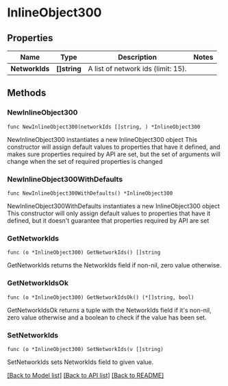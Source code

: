 # InlineObject300

## Properties

Name | Type | Description | Notes
------------ | ------------- | ------------- | -------------
**NetworkIds** | **[]string** | A list of network ids (limit: 15). | 

## Methods

### NewInlineObject300

`func NewInlineObject300(networkIds []string, ) *InlineObject300`

NewInlineObject300 instantiates a new InlineObject300 object
This constructor will assign default values to properties that have it defined,
and makes sure properties required by API are set, but the set of arguments
will change when the set of required properties is changed

### NewInlineObject300WithDefaults

`func NewInlineObject300WithDefaults() *InlineObject300`

NewInlineObject300WithDefaults instantiates a new InlineObject300 object
This constructor will only assign default values to properties that have it defined,
but it doesn't guarantee that properties required by API are set

### GetNetworkIds

`func (o *InlineObject300) GetNetworkIds() []string`

GetNetworkIds returns the NetworkIds field if non-nil, zero value otherwise.

### GetNetworkIdsOk

`func (o *InlineObject300) GetNetworkIdsOk() (*[]string, bool)`

GetNetworkIdsOk returns a tuple with the NetworkIds field if it's non-nil, zero value otherwise
and a boolean to check if the value has been set.

### SetNetworkIds

`func (o *InlineObject300) SetNetworkIds(v []string)`

SetNetworkIds sets NetworkIds field to given value.



[[Back to Model list]](../README.md#documentation-for-models) [[Back to API list]](../README.md#documentation-for-api-endpoints) [[Back to README]](../README.md)


